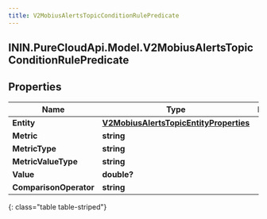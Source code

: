 ```yaml
---
title: V2MobiusAlertsTopicConditionRulePredicate
---
```

## ININ.PureCloudApi.Model.V2MobiusAlertsTopicConditionRulePredicate

## Properties

|Name | Type | Description | Notes|
|------------ | ------------- | ------------- | -------------|
| **Entity** | [**V2MobiusAlertsTopicEntityProperties**](V2MobiusAlertsTopicEntityProperties.html) |  | [optional] |
| **Metric** | **string** |  | [optional] |
| **MetricType** | **string** |  | [optional] |
| **MetricValueType** | **string** |  | [optional] |
| **Value** | **double?** |  | [optional] |
| **ComparisonOperator** | **string** |  | [optional] |
{: class="table table-striped"}


